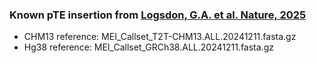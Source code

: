 ### Known pTE insertion from [Logsdon, G.A. et al. Nature, 2025](https://www.nature.com/articles/s41586-025-09140-6)  
- CHM13 reference: MEI_Callset_T2T-CHM13.ALL.20241211.fasta.gz
- Hg38 reference: MEI_Callset_GRCh38.ALL.20241211.fasta.gz
